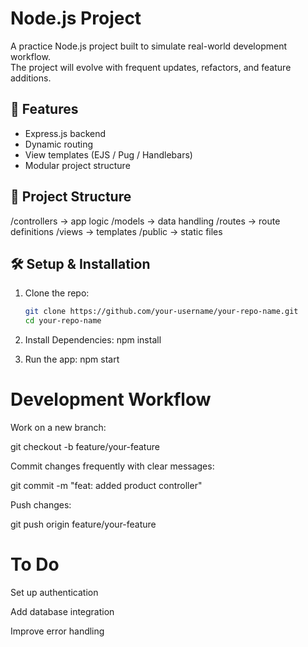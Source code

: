 # Node.js Project

A practice Node.js project built to simulate real-world development workflow.  
The project will evolve with frequent updates, refactors, and feature additions.

## 🚀 Features
- Express.js backend
- Dynamic routing
- View templates (EJS / Pug / Handlebars)
- Modular project structure

## 📂 Project Structure
/controllers → app logic
/models → data handling
/routes → route definitions
/views → templates
/public → static files


## 🛠️ Setup & Installation
1. Clone the repo:
   ```bash
   git clone https://github.com/your-username/your-repo-name.git
   cd your-repo-name

2. Install Dependencies:
   npm install

3. Run the app:
   npm start

# Development Workflow

Work on a new branch:

git checkout -b feature/your-feature


Commit changes frequently with clear messages:

git commit -m "feat: added product controller"


Push changes:

git push origin feature/your-feature

# To Do

 Set up authentication

 Add database integration

 Improve error handling